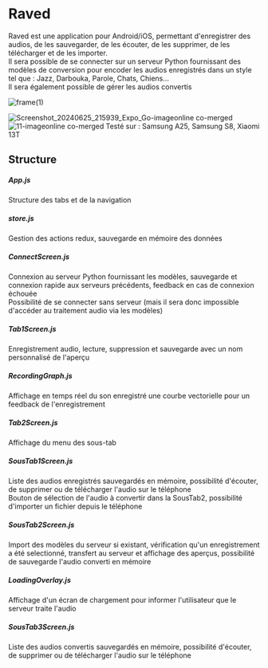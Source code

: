 # Raved
Raved est une application pour Android/iOS, permettant d'enregistrer des audios, de les sauvegarder, de les écouter, de les supprimer, de les télécharger et de les importer.  
Il sera possible de se connecter sur un serveur Python fournissant des modèles de conversion pour encoder les audios enregistrés dans un style tel que : Jazz, Darbouka, Parole, Chats, Chiens...  
Il sera également possible de gérer les audios convertis  
  
![frame(1)](https://github.com/teddyfresnes/Raved/assets/80900011/025110df-0401-4d68-844d-9a9225011361)




![Screenshot_20240625_215939_Expo_Go-imageonline co-merged](https://github.com/teddyfresnes/Raved/assets/80900011/691a2dd9-47fa-43ad-8837-b6b15d103488)
![11-imageonline co-merged](https://github.com/teddyfresnes/Raved/assets/80900011/57baeb22-28db-4ef7-80c9-cc1120881ac6)
Testé sur : Samsung A25, Samsung S8, Xiaomi 13T

## Structure
##### App.js
Structure des tabs et de la navigation
##### store.js
Gestion des actions redux, sauvegarde en mémoire des données
##### ConnectScreen.js
Connexion au serveur Python fournissant les modèles, sauvegarde et connexion rapide aux serveurs précédents, feedback en cas de connexion échouée  
Possibilité de se connecter sans serveur (mais il sera donc impossible d'accéder au traitement audio via les modèles)  
##### Tab1Screen.js
Enregistrement audio, lecture, suppression et sauvegarde avec un nom personnalisé de l'aperçu  
##### RecordingGraph.js
Affichage en temps réel du son enregistré une courbe vectorielle pour un feedback de l'enregistrement  
##### Tab2Screen.js
Affichage du menu des sous-tab
##### SousTab1Screen.js
Liste des audios enregistrés sauvegardés en mémoire, possibilité d'écouter, de supprimer ou de télécharger l'audio sur le téléphone  
Bouton de sélection de l'audio à convertir dans la SousTab2, possibilité d'importer un fichier depuis le téléphone  
##### SousTab2Screen.js
Import des modèles du serveur si existant, vérification qu'un enregistrement a été selectionné, transfert au serveur et affichage des aperçus, possibilité de sauvegarde l'audio converti en mémoire  
##### LoadingOverlay.js
Affichage d'un écran de chargement pour informer l'utilisateur que le serveur traite l'audio  
##### SousTab3Screen.js
Liste des audios convertis sauvegardés en mémoire, possibilité d'écouter, de supprimer ou de télécharger l'audio sur le téléphone  
